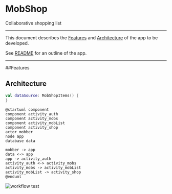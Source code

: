 # MobShop

Collaborative shopping list

---

This document describes the [Features](#Features) and [Architecture](#Architecture) of the app to be developed.

See [README](../README.md) for an outline of the app.

---

##Features


## Architecture


```kotlin
val dataSource: MobShopItems() {
}
```

```plantuml
@startuml component
component activity_auth
component activity_mobs
component activity_mobList
component activity_shop
actor mobber
node app
database data

mobber -> app
data <-> app
app -> activity_auth
activity_auth <-> activity_mobs
activity_mobs -> activity_mobList
activity_mobList -> activity_shop
@enduml
```

![workflow test](http://www.plantuml.com/plantuml/proxy?cache=no&src=https://raw.githubusercontent.com/fwornle/MobShop/master/doc/puml/workflow.puml)
